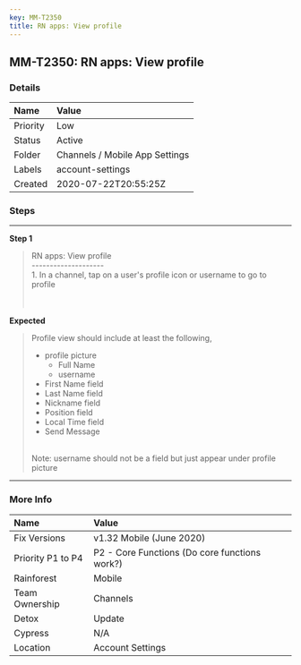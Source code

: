 ```yaml
---
key: MM-T2350
title: RN apps: View profile
---
```


## MM-T2350: RN apps: View profile

### Details

| Name     | Value                          |
| :------- | :----------------------------- |
| Priority | Low                            |
| Status   | Active                         |
| Folder   | Channels / Mobile App Settings |
| Labels   | account-settings               |
| Created  | 2020-07-22T20:55:25Z           |

### Steps

<hr/>

**Step 1**

> <article>RN apps: View profile<br>--------------------<br>1. In a channel, tap on a user's profile icon or username to go to profile<br><br><br></article>

**Expected**

> <article>Profile view should include at least the following,<ul><li>profile picture<ul><li>Full Name</li><li>username</li></ul></li><li>First Name field</li><li>Last Name field</li><li>Nickname field</li><li>Position field</li><li>Local Time field</li><li>Send Message</li></ul><br>Note: username should not be a field but just appear under profile picture</article>

<hr/>

### More Info

| Name              | Value                                         |
| :---------------- | :-------------------------------------------- |
| Fix Versions      | v1.32 Mobile (June 2020)                      |
| Priority P1 to P4 | P2 - Core Functions (Do core functions work?) |
| Rainforest        | Mobile                                        |
| Team Ownership    | Channels                                      |
| Detox             | Update                                        |
| Cypress           | N/A                                           |
| Location          | Account Settings                              |
